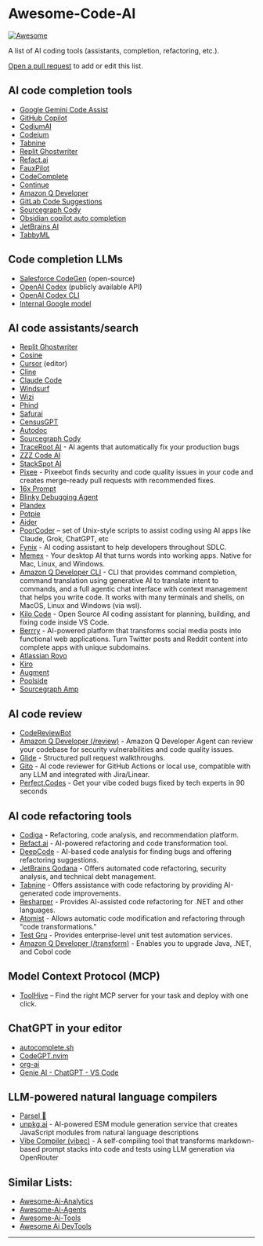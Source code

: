 # Awesome-Code-AI

[![Awesome](https://cdn.jsdelivr.net/gh/sindresorhus/awesome@d7305f38d29fed78fa85652e3a63e154dd8e8829/media/badge.svg)](https://github.com/sindresorhus/awesome)

A list of AI coding tools (assistants, completion, refactoring, etc.).

[Open a pull request](https://github.com/sourcegraph/awesome-code-ai/pulls) to add or edit this list.

## AI code completion tools

- [Google Gemini Code Assist](https://codeassist.google)
- [GitHub Copilot](https://github.com/features/copilot)
- [CodiumAI](https://www.codium.ai/)
- [Codeium](https://www.codeium.com/)
- [Tabnine](https://www.tabnine.com/)
- [Replit Ghostwriter](https://replit.com/site/ghostwriter)
- [Refact.ai](https://refact.ai/)
- [FauxPilot](https://github.com/fauxpilot/fauxpilot)
- [CodeComplete](https://codecomplete.ai)
- [Continue](https://continue.dev/)
- [Amazon Q Developer](https://aws.amazon.com/q/developer/build/?trk=fd6bb27a-13b0-4286-8269-c7b1cfaa29f0&sc_channel=el)
- [GitLab Code Suggestions](https://docs.gitlab.com/ee/user/project/repository/code_suggestions.html)
- [Sourcegraph Cody](https://about.sourcegraph.com/cody)
- [Obsidian copilot auto completion](https://github.com/j0rd1smit/obsidian-copilot-auto-completion)
- [JetBrains AI](https://www.jetbrains.com/ai/)
- [TabbyML](https://github.com/TabbyML/tabby)

## Code completion LLMs

- [Salesforce CodeGen](https://github.com/salesforce/CodeGen) (open-source)
- [OpenAI Codex](https://openai.com/blog/openai-codex/) (publicly available API)
- [OpenAI Codex CLI](https://help.openai.com/en/articles/11096431-openai-codex-cli-getting-started)
- [Internal Google model](https://ai.googleblog.com/2022/07/ml-enhanced-code-completion-improves.html)

## AI code assistants/search

- [Replit Ghostwriter](https://replit.com/site/ghostwriter)
- [Cosine](https://ai.cosine.sh/)
- [Cursor](https://www.cursor.sh/) (editor)
- [Cline](https://cline.bot/)
- [Claude Code](https://www.anthropic.com/claude-code)
- [Windsurf](https://windsurf.com/)
- [Wizi](https://github.com/wizi-ai/code-search)
- [Phind](https://www.phind.com/)
- [Safurai](https://www.safurai.com/)
- [CensusGPT](https://censusgpt.com/)
- [Autodoc](https://github.com/context-labs/autodoc)
- [Sourcegraph Cody](https://about.sourcegraph.com/cody)
- [TraceRoot AI](https://github.com/traceroot-ai/traceroot) - AI agents that automatically fix your production bugs
- [ZZZ Code AI](https://zzzcode.ai/)
- [StackSpot AI](https://ai.stackspot.com/)
- [Pixee](https://pixee.ai) - Pixeebot finds security and code quality issues in your code and creates merge-ready pull requests with recommended fixes.
- [16x Prompt](https://prompt.16x.engineer/)
- [Blinky Debugging Agent](https://github.com/seahyinghang8/blinky)
- [Plandex](https://github.com/plandex-ai/plandex)
- [Potpie](https://potpie.ai)
- [Aider](https://aider.chat)
- [PoorCoder](https://github.com/vgrichina/poorcoder) – set of Unix-style scripts to assist coding using AI apps like Claude, Grok, ChatGPT, etc
- [Fynix](https://fynix.ai) - AI coding assistant to help developers throughout SDLC.
- [Memex](https://memex.tech/) - Your desktop AI that turns words into working apps. Native for Mac, Linux, and Windows.
- [Amazon Q Developer CLI](https://docs.aws.amazon.com/amazonq/latest/qdeveloper-ug/command-line.html?trk=fd6bb27a-13b0-4286-8269-c7b1cfaa29f0&sc_channel=el) - CLI that provides command completion, command translation using generative AI to translate intent to commands, and a full agentic chat interface with context management that helps you write code. It works with many terminals and shells, on MacOS, Linux and Windows (via wsl).
- [Kilo Code](https://kilocode.ai) - Open Source AI coding assistant for planning, building, and fixing code inside VS Code.
- [Berrry](https://berrry.app) - AI-powered platform that transforms social media posts into functional web applications. Turn Twitter posts and Reddit content into complete apps with unique subdomains.
- [Atlassian Rovo](https://www.atlassian.com/blog/announcements/rovo-dev-command-line-interface)
- [Kiro](https://kiro.dev/)
- [Augment](https://www.augmentcode.com/)
- [Poolside](https://poolside.ai/)
- [Sourcegraph Amp](https://ampcode.com/)


## AI code review
- [CodeReviewBot](https://codereviewbot.ai)
- [Amazon Q Developer (/review)](https://aws.amazon.com/q/developer/build/?trk=fd6bb27a-13b0-4286-8269-c7b1cfaa29f0&sc_channel=el) - Amazon Q Developer Agent can review your codebase for security vulnerabilities and code quality issues.
- [Glide](https://useglide.ai) - Structured pull request walkthroughs.
- [Gito](https://github.com/Nayjest/Gito) - AI code reviewer for GitHub Actions or local use, compatible with any LLM and integrated with Jira/Linear.
- [Perfect.Codes](https://perfect.codes) - Get your vibe coded bugs fixed by tech experts in 90 seconds

## AI code refactoring tools

- [Codiga](https://www.codiga.io/) - Refactoring, code analysis, and recommendation platform.
- [Refact.ai](https://refact.ai/) - AI-powered refactoring and code transformation tool.
- [DeepCode](https://www.deepcode.ai/) - AI-based code analysis for finding bugs and offering refactoring suggestions.
- [JetBrains Qodana](https://www.jetbrains.com/qodana/) - Offers automated code refactoring, security analysis, and technical debt management.
- [Tabnine](https://www.tabnine.com/) - Offers assistance with code refactoring by providing AI-generated code improvements.
- [Resharper](https://www.jetbrains.com/resharper/) - Provides AI-assisted code refactoring for .NET and other languages.
- [Atomist](https://atomist.com/) - Allows automatic code modification and refactoring through "code transformations."
- [Test Gru](https://gru.ai/) - Provides enterprise-level unit test automation services.
- [Amazon Q Developer (/transform)](https://aws.amazon.com/q/developer/build/?trk=fd6bb27a-13b0-4286-8269-c7b1cfaa29f0&sc_channel=el) - Enables you to upgrade Java, .NET, and Cobol code

## Model Context Protocol (MCP)
- [ToolHive](https://github.com/stacklok/toolhive) – Find the right MCP server for your task and deploy with one click. 

  
## ChatGPT in your editor

- [autocomplete.sh](https://github.com/closedLoop-technologies/autocomplete-sh)
- [CodeGPT.nvim](https://github.com/dpayne/CodeGPT.nvim)
- [org-ai](https://github.com/rksm/org-ai)
- [Genie AI - ChatGPT - VS Code](https://github.com/ai-genie/chatgpt-vscode)

## LLM-powered natural language compilers 

- [Parsel 🐍](https://github.com/ezelikman/parsel)
- [unpkg.ai](https://unpkg.ai) - AI-powered ESM module generation service that creates JavaScript modules from natural language descriptions
- [Vibe Compiler (vibec)](https://github.com/Strawberry-Computer/vibe-compiler) - A self-compiling tool that transforms markdown-based prompt stacks into code and tests using LLM generation via OpenRouter


## Similar Lists:
- [Awesome-Ai-Analytics](https://github.com/Snowboard-Software/awesome-ai-analytics)
- [Awesome-Ai-Agents](https://github.com/e2b-dev/awesome-ai-agents)
- [Awesome-Ai-Tools](https://github.com/ikaijua/Awesome-AITools)
- [Awesome Ai DevTools](https://github.com/jamesmurdza/awesome-ai-devtools)

---
